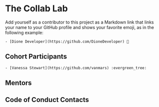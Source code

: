 # The Collab Lab

Add yourself as a contributor to this project as a Markdown link that links your name to your GitHub profile and shows your favorite emoji, as in the following example:

    - [Dione Developer](https://github.com/DioneDeveloper) 💅

## Cohort Participants

    - [Vanessa Stewart](https://github.com/vanmars) :evergreen_tree:

## Mentors

## Code of Conduct Contacts
